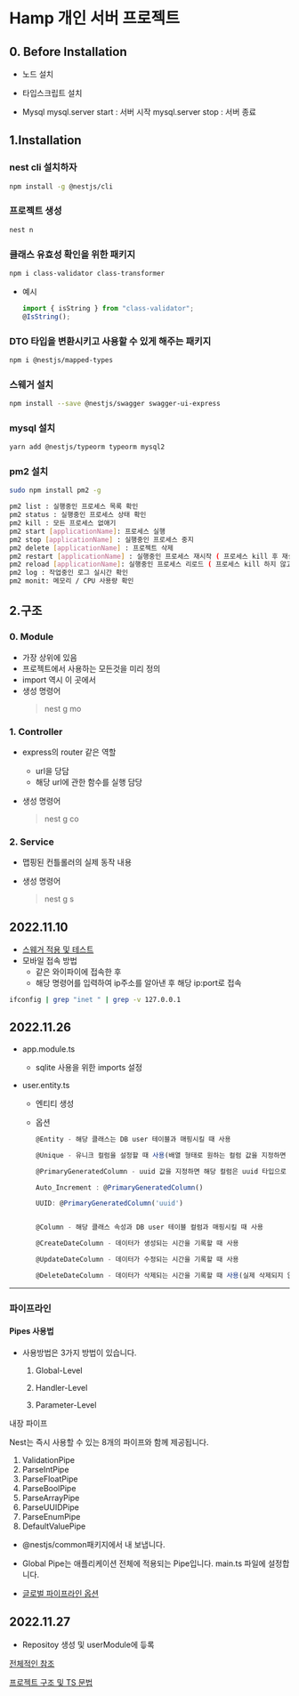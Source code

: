 # Hamp 개인 서버 프로젝트

## 0. Before Installation

- 노드 설치
- 타입스크립트 설치

- Mysql
  mysql.server start : 서버 시작
  mysql.server stop : 서버 종료

## 1.Installation

### nest cli 설치하자

```bash
npm install -g @nestjs/cli
```

### 프로젝트 생성

```bash
nest n
```

### 클래스 유효성 확인을 위한 패키지

```bash
npm i class-validator class-transformer
```

- 예시

  ```ts
  import { isString } from "class-validator";
  @IsString();
  ```

### DTO 타입을 변환시키고 사용할 수 있게 해주는 패키지

```bash
npm i @nestjs/mapped-types
```

### 스웨거 설치

```bash
npm install --save @nestjs/swagger swagger-ui-express
```

### mysql 설치
```bash
yarn add @nestjs/typeorm typeorm mysql2
```

### pm2 설치
```bash
sudo npm install pm2 -g

pm2 list : 실행중인 프로세스 목록 확인
pm2 status : 실행중인 프로세스 상태 확인
pm2 kill : 모든 프로세스 없애기
pm2 start [applicationName]: 프로세스 실행
pm2 stop [applicationName] : 실행중인 프로세스 중지
pm2 delete [applicationName] : 프로젝트 삭제
pm2 restart [applicationName] : 실행중인 프로세스 재시작 ( 프로세스 kill 후 재실행 )
pm2 reload [applicationName]: 실행중인 프로세스 리로드 ( 프로세스 kill 하지 않고 적용 )
pm2 log : 작업중인 로그 실시간 확인
pm2 monit: 메모리 / CPU 사용량 확인
```


## 2.구조

### 0. Module

- 가장 상위에 있음
- 프로젝트에서 사용하는 모든것을 미리 정의
- import 역시 이 곳에서
- 생성 명령어
  > nest g mo

### 1. Controller

- express의 router 같은 역할

  - url을 당담
  - 해당 url에 관한 함수를 실행 담당

- 생성 명령어
  > nest g co

### 2. Service

- 맵핑된 컨틀롤러의 실제 동작 내용

- 생성 명령어
  > nest g s

## 2022.11.10

- [스웨거 적용 및 테스트](https://jhyeok.com/nestjs-swagger/)
- 모바일 접속 방법
  - 같은 와이파이에 접속한 후
  - 해당 명령어를 입력하여 ip주소를 알아낸 후 해당 ip:port로 접속

```bash
ifconfig | grep "inet " | grep -v 127.0.0.1
```

## 2022.11.26

- app.module.ts

  - sqlite 사용을 위한 imports 설정

- user.entity.ts

  - 엔티티 생성
  - 옵션

    ```typescript
    @Entity - 해당 클래스는 DB user 테이블과 매핑시킬 때 사용

    @Unique - 유니크 컬럼을 설정할 때 사용(배열 형태로 원하는 컬럼 값을 지정하면 된다)

    @PrimaryGeneratedColumn - uuid 값을 지정하면 해당 컬럼은 uuid 타입으로 설정이 되며, Auto Increment 타입으로 설정

    Auto_Increment : @PrimaryGeneratedColumn()

    UUID: @PrimaryGeneratedColumn('uuid')


    @Column - 해당 클래스 속성과 DB user 테이블 컬럼과 매핑시킬 때 사용

    @CreateDateColumn - 데이터가 생성되는 시간을 기록할 때 사용

    @UpdateDateColumn - 데이터가 수정되는 시간을 기록할 때 사용

    @DeleteDateColumn - 데이터가 삭제되는 시간을 기록할 때 사용(실제 삭제되지 않는다. 백업 서버가 없다면 해당 옵션을 사용!!)

    ```

---

### 파이프라인

#### Pipes 사용법

- 사용방법은 3가지 방법이 있습니다.

  1. Global-Level

  2. Handler-Level

  3. Parameter-Level

내장 파이프

Nest는 즉시 사용할 수 있는 8개의 파이프와 함께 제공됩니다.

1.  ValidationPipe
2.  ParseIntPipe
3.  ParseFloatPipe
4.  ParseBoolPipe
5.  ParseArrayPipe
6.  ParseUUIDPipe
7.  ParseEnumPipe
8.  DefaultValuePipe

- @nestjs/common패키지에서 내 보냅니다.

- Global Pipe는 애플리케이션 전체에 적용되는 Pipe입니다. main.ts 파일에 설정합니다.

- [글로벌 파이프라인 옵션](https://docs.nestjs.com/techniques/validation)

## 2022.11.27

- Repositoy 생성 및 userModule에 드ퟝ록

[전체적인 참조](https://any-ting.tistory.com/113)

[프로젝트 구조 및 TS 문법](https://github.com/yongbeomkwak/LearningTS)
